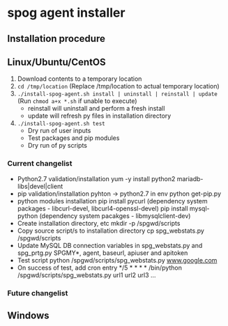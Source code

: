 # spog agent installer
## Installation procedure

## Linux/Ubuntu/CentOS
1. Download contents to a temporary location
2. `cd /tmp/location`   (Replace /tmp/location to actual temporary location)
3. `./install-spog-agent.sh install | uninstall | reinstall | update`  (Run `chmod a+x *.sh` if unable to execute)
	- reinstall will uninstall and perform a fresh install
	- update will refresh py files in installation directory
4. `./install-spog-agent.sh test`
	- Dry run of user inputs
	- Test packages and pip modules
	- Dry run of py scripts

### Current changelist
* Python2.7 validation/installation 
	yum -y install python2 mariadb-libs|devel|client
* pip validation/installation
	pyhton -> python2.7 in env
	python get-pip.py
* python modules installation
	pip install pycurl (dependency system packages - libcurl-devel, libcurl4-openssl-devel)
	pip install mysql-python (dependency system pacakges - libmysqlclient-dev)
* Create installation directory, etc
	mkdir -p /spgwd/scripts
* Copy source script/s to installation directory
	cp spg_webstats.py /spgwd/scripts
* Update MySQL DB connection variables in spg_webstats.py and spg_prtg.py
	SPGMY*, agent, baseurl, apiuser and apitoken
* Test script
	python /spgwd/scripts/spg_webstats.py www.google.com
* On success of test, add cron entry
	*/5 * * * * /bin/python /spgwd/scripts/spg_webstats.py url1 url2 url3 ...

### Future changelist

## Windows

